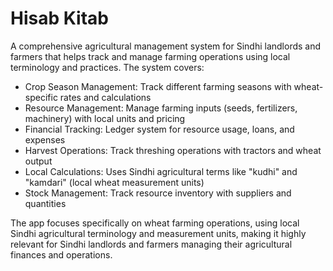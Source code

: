 # Hisab Kitab

A comprehensive agricultural management system for Sindhi landlords and farmers that helps track and manage farming operations using local terminology and practices. The system covers:

- Crop Season Management: Track different farming seasons with wheat-specific rates and calculations
- Resource Management: Manage farming inputs (seeds, fertilizers, machinery) with local units and pricing
- Financial Tracking: Ledger system for resource usage, loans, and expenses
- Harvest Operations: Track threshing operations with tractors and wheat output
- Local Calculations: Uses Sindhi agricultural terms like "kudhi" and "kamdari" (local wheat measurement units)
- Stock Management: Track resource inventory with suppliers and quantities

The app focuses specifically on wheat farming operations, using local Sindhi agricultural terminology and measurement units, making it highly relevant for Sindhi landlords and farmers managing their agricultural finances and operations.
